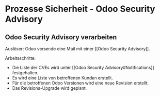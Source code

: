 # Prozesse Sicherheit - Odoo Security Advisory

## Odoo Security Advisory verarbeiten

Auslöser: Odoo versende eine Mail mit einer [[Odoo Security Advisory]].

Arbeitsschritte:

* Die Liste der CVEs wird unter [[Odoo Security Advisory#Notifications]] festgehalten.
* Es wird eine Liste von betroffenen Kunden erstellt.
* Für die betroffenen Odoo Versionen wird eine neue Revision erstellt.
* Das Revisions-Upgrade wird geplant.